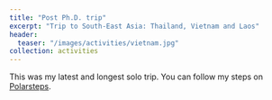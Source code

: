 ```yaml
---
title: "Post Ph.D. trip"
excerpt: "Trip to South-East Asia: Thailand, Vietnam and Laos"
header:
  teaser: "/images/activities/vietnam.jpg"
collection: activities
---
```



This was my latest and longest solo trip. You can follow my steps on [Polarsteps](https://www.polarsteps.com/MaddalenaBin/16318381-post-phd-trip?s=181e0c8b-df65-4d8f-a01f-487f6ed32d42).
